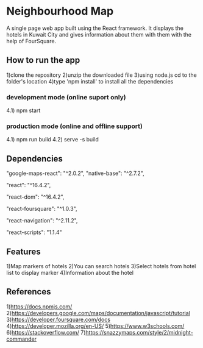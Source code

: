 ﻿# Neighbourhood Map

A single page web app built using the React framework. It displays the hotels in Kuwait City and gives information 
about them with them with the help of FourSquare.

## How to run the app

1)clone the repository 
2)unzip the downloaded file 
3)using node.js cd to the folder's location 
4)type 'npm install' to install all the dependencies 

### development mode (online suport only)
4.1) npm start 

### production mode (online and offline support)
4.1) npm run build
4.2) serve -s build

## Dependencies
"google-maps-react": "^2.0.2", 
"native-base": "^2.7.2",
    
"react": "^16.4.2",
    
"react-dom": "^16.4.2",
    
"react-foursquare": "^1.0.3",
    
"react-navigation": "^2.11.2",
    
"react-scripts": "1.1.4"
 

## Features
1)Map markers of hotels
2)You can search hotels
3)Select hotels from hotel list to display marker
4)Information about the hotel 


## References 
1)https://docs.npmjs.com/
2)https://developers.google.com/maps/documentation/javascript/tutorial
3)https://developer.foursquare.com/docs
4)https://developer.mozilla.org/en-US/
5)https://www.w3schools.com/
6)https://stackoverflow.com/
7)https://snazzymaps.com/style/2/midnight-commander

